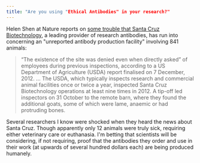 ```yaml
---
title: "Are you using "Ethical Antibodies" in your research?"
---
```


Helen Shen at Nature reports on [some trouble that Santa Cruz Biotechnology](http://www.nature.com/news/discovery-of-goat-facility-adds-to-antibody-provider-s-woes-1.12203), a leading provider of research antibodies, has run into concerning an "unreported antibody production facility" involving 841 animals:

> “The existence of the site was denied even when directly asked” of  employees during previous inspections, according to a US Department of  Agriculture (USDA) report finalised on 7 December, 2012. ... The USDA, which typically inspects research and commercial animal  facilities once or twice a year, inspected Santa Cruz Biotechnology  operations at least nine times in 2012. A tip-off led inspectors on 31  October to the remote barn, where they found the additional goats, some  of which were lame, anaemic or had protruding bones.

Several researchers I know were shocked when they heard the news about Santa Cruz. Though apparently only 12 animals were truly sick, requiring either veterinary care or euthanasia. I'm betting that scientists will be considering, if not requiring, proof that the antibodies they order and use in their work (at upwards of several hundred dollars each) are being produced humanely.
 



